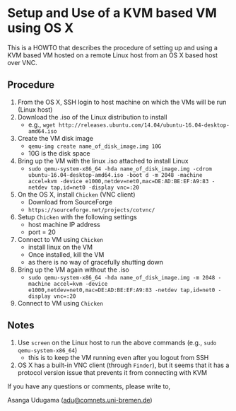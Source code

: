 Setup and Use of a KVM based VM using OS X
===========================================

This is a HOWTO that describes the procedure of setting up and using a KVM based VM hosted on a remote Linux host from an OS X based host over VNC.


Procedure
---------

1. From the OS X, SSH login to host machine on which the VMs will be run (Linux host)
2. Download the .iso of the Linux distribution to install
   - e.g., `wget http://releases.ubuntu.com/14.04/ubuntu-16.04-desktop-amd64.iso`
3. Create the VM disk image
   - `qemu-img create name_of_disk_image.img 10G`
   - 10G is the disk space
4. Bring up the VM with the linux .iso attached to install Linux
   - `sudo qemu-system-x86_64 -hda name_of_disk_image.img -cdrom ubuntu-16.04-desktop-amd64.iso -boot d -m 2048 -machine accel=kvm -device e1000,netdev=net0,mac=DE:AD:BE:EF:A9:83 -netdev tap,id=net0 -display vnc=:20`
5. On the OS X, install `Chicken` (VNC client)
   - Download from SourceForge 
   - `https://sourceforge.net/projects/cotvnc/`
6. Setup `Chicken` with the following settings
   - host machine IP address
   - port = 20
7. Connect to VM using `Chicken`
   - install linux on the VM
   - Once installed, kill the VM 
   - as there is no way of gracefully shutting down
8. Bring up the VM again without the .iso
   - `sudo qemu-system-x86_64 -hda name_of_disk_image.img -m 2048 -machine accel=kvm -device e1000,netdev=net0,mac=DE:AD:BE:EF:A9:83 -netdev tap,id=net0 -display vnc=:20`
9. Connect to VM using `Chicken`


Notes
-----

1. Use `screen` on the Linux host to run the above commands (e.g., `sudo qemu-system-x86_64`) 
   - this is to keep the VM running even after you logout from SSH
2. OS X has a built-in VNC client (through `Finder`), but it seems that it has a protocol version issue that prevents it from connecting with KVM

If you have any questions or comments, please write to,

Asanga Udugama (adu@comnets.uni-bremen.de)
